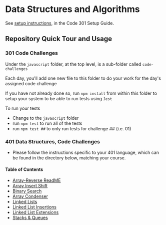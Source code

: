 # Data Structures and Algorithms

See [setup instructions](https://codefellows.github.io/setup-guide/code-301/3-code-challenges), in the Code 301 Setup Guide.

## Repository Quick Tour and Usage

### 301 Code Challenges

Under the `javascript` folder, at the top level, is a sub-folder called `code-challenges`

Each day, you'll add one new file to this folder to do your work for the day's assigned code challenge

If you have not already done so, run `npm install` from within this folder to setup your system to be able to run tests using `Jest`

To run your tests

- Change to the `javascript` folder
- run `npm test` to run all of the tests
- run `npm test ##` to only run tests for challenge ## (i.e. 01)

### 401 Data Structures, Code Challenges

- Please follow the instructions specific to your 401 language, which can be found in the directory below, matching your course.

#### Table of Contents

- [Array-Reverse ReadME](/javascript/array-reverse/README.md)
- [Array Insert Shift](./javascript/array-insert-shift/readme.md)
- [Binary Search](./javascript/array-binary-search/README.md)
- [Array Condenser](./javascript/array-condenser/README.md)
- [Linked Lists](./javascript/linked-list/index.js)
- [Linked List Insertions](./javascript/linked-list-insertions/README.md)
- [Linked List Extensions](./javascript/linked-list-insertions/README.md)
- [Stacks & Queues](./javascript/stack-and-queues/README.md)